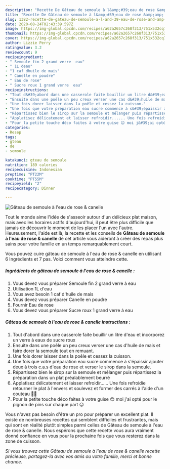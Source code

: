 ```yaml
---
description: "Recette De Gâteau de semoule à l&amp;#39;eau de rose &amp;amp; canelle"
title: "Recette De Gâteau de semoule à l&amp;#39;eau de rose &amp;amp; canelle"
slug: 1382-recette-de-gateau-de-semoule-a-l-and-39-eau-de-rose-and-amp-canelle
date: 2020-08-24T02:43:39.597Z
image: https://img-global.cpcdn.com/recipes/a62a2657c268f313/751x532cq70/gateau-de-semoule-a-leau-de-rose-canelle-photo-principale-de-la-recette.jpg
thumbnail: https://img-global.cpcdn.com/recipes/a62a2657c268f313/751x532cq70/gateau-de-semoule-a-leau-de-rose-canelle-photo-principale-de-la-recette.jpg
cover: https://img-global.cpcdn.com/recipes/a62a2657c268f313/751x532cq70/gateau-de-semoule-a-leau-de-rose-canelle-photo-principale-de-la-recette.jpg
author: Lizzie Perry
ratingvalue: 3.2
reviewcount: 9
recipeingredient:
- " Semoule fin 2 grand verre  eau"
- " 1L deau"
- "1 caf dhuile de mais"
- " Canelle en poudre"
- " Eau de rose"
- " Sucre roux 1 grand verre  eau"
recipeinstructions:
- "Tout d&#39;abord dans une casserole faite bouillir un litre d&#39;eau et incorporez un verre à eaux de sucre roux"
- "Ensuite dans une poêle un peu creux verser une cas d&#39;huile de mais et faire dorer la semoule tout en remuant."
- "Une fois dorer laisser dans la poêle et cessez la cuisson."
- "Une fois que votre préparation eau sucre commence à s&#39;épaissir ajouter deux à trois c.a.s d&#39;eau de rose et verser le sirop dans la semoule."
- "Répartissez bien le sirop sur la semoule et mélanger puis répartissez la préparation dans un plat préalablement beurré"
- "Applatisez délicatement et laisser refroidir...... Une fois refroidie retourner le plat à l&#39;envers et soulevez et former des carrés à l&#39;aide d&#39;un couteau 🔪🔪"
- "Pour la petite touche déco faites à votre guise 😊 moi j&#39;ai opté pour le pignon de pins sur chaque part 😉"
categories:
- Resep
tags:
- gteau
- de
- semoule

katakunci: gteau de semoule 
nutrition: 189 calories
recipecuisine: Indonesian
preptime: "PT22M"
cooktime: "PT55M"
recipeyield: "2"
recipecategory: Dinner

---
```



![Gâteau de semoule à l&#39;eau de rose &amp; canelle](https://img-global.cpcdn.com/recipes/a62a2657c268f313/751x532cq70/gateau-de-semoule-a-leau-de-rose-canelle-photo-principale-de-la-recette.jpg)

Tout le monde aime l'idée de s'asseoir autour d'un délicieux plat maison, mais avec les horaires actifs d'aujourd'hui, il peut être plus difficile que jamais de découvrir le moment de les placer l'un avec l'autre. Heureusement, l'aide est là, la recette et les conseils de <strong> Gâteau de semoule à l&#39;eau de rose &amp; canelle </strong> de cet article vous aideront à créer des repas plus sains pour votre famille en un temps remarquablement court.

<!--inarticleads1-->

Vous pouvez cuire gâteau de semoule à l&#39;eau de rose &amp; canelle en utilisant 6 Ingrédients et 7 pas. Voici comment vous atteindre cette.

##### Ingrédients de gâteau de semoule à l&#39;eau de rose &amp; canelle :

1. Vous devez vous préparer  Semoule fin 2 grand verre à eau
1. Utilisation  1L d&#39;eau
1. Vous avez besoin 1 caf d&#39;huile de mais
1. Vous devez vous préparer  Canelle en poudre
1. Fournir  Eau de rose
1. Vous devez vous préparer  Sucre roux 1 grand verre à eau




<!--inarticleads2-->

##### Gâteau de semoule à l&#39;eau de rose &amp; canelle instructions :

1. Tout d&#39;abord dans une casserole faite bouillir un litre d&#39;eau et incorporez un verre à eaux de sucre roux
1. Ensuite dans une poêle un peu creux verser une cas d&#39;huile de mais et faire dorer la semoule tout en remuant.
1. Une fois dorer laisser dans la poêle et cessez la cuisson.
1. Une fois que votre préparation eau sucre commence à s&#39;épaissir ajouter deux à trois c.a.s d&#39;eau de rose et verser le sirop dans la semoule.
1. Répartissez bien le sirop sur la semoule et mélanger puis répartissez la préparation dans un plat préalablement beurré
1. Applatisez délicatement et laisser refroidir...... Une fois refroidie retourner le plat à l&#39;envers et soulevez et former des carrés à l&#39;aide d&#39;un couteau 🔪🔪
1. Pour la petite touche déco faites à votre guise 😊 moi j&#39;ai opté pour le pignon de pins sur chaque part 😉




<!--inarticleads1-->

<p>
Vous n'avez pas besoin d'être un pro pour préparer un excellent plat. Il existe de nombreuses recettes qui semblent difficiles et frustrantes, mais qui sont en réalité plutôt simples parmi celles de Gâteau de semoule à l&#39;eau de rose &amp; canelle. Nous espérons que cette recette vous aura vraiment donné confiance en vous pour la prochaine fois que vous resterez dans la zone de cuisson.
</p>

<p>
<i>Si vous trouvez cette Gâteau de semoule à l&#39;eau de rose &amp; canelle recette précieuse, partagez-la avec vos amis ou votre famille, merci et bonne chance.</i>
</p>
